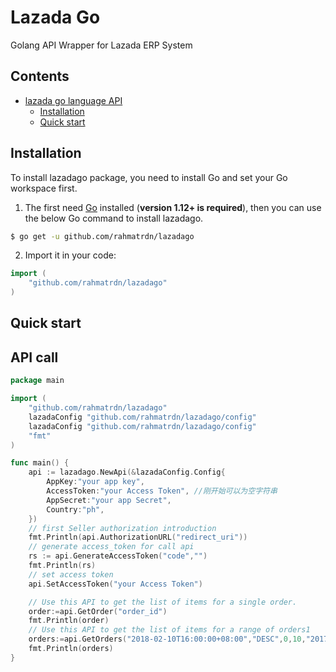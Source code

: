 # Lazada Go

Golang API Wrapper for Lazada ERP System

## Contents

- [lazada go language API](#lazada-go)
  - [Installation](#installation)
  - [Quick start](#quick-start)

## Installation

To install lazadago package, you need to install Go and set your Go workspace first.

1. The first need [Go](https://golang.org/) installed (**version 1.12+ is required**), then you can use the below Go command to install lazadago.

```sh
$ go get -u github.com/rahmatrdn/lazadago
```

2. Import it in your code:

```go
import (
	"github.com/rahmatrdn/lazadago"
)
```
## Quick start

## API call

```go
package main

import (
	"github.com/rahmatrdn/lazadago"
	lazadaConfig "github.com/rahmatrdn/lazadago/config"
	lazadaConfig "github.com/rahmatrdn/lazadago/config"
	"fmt"
)

func main() {
	api := lazadago.NewApi(&lazadaConfig.Config{
		AppKey:"your app key",
		AccessToken:"your Access Token", //刚开始可以为空字符串
		AppSecret:"your app Secret",
		Country:"ph",
	})
	// first Seller authorization introduction
	fmt.Println(api.AuthorizationURL("redirect_uri"))
	// generate access_token for call api
	rs := api.GenerateAccessToken("code","")
	fmt.Println(rs)
	// set access token
	api.SetAccessToken("your Access Token")

	// Use this API to get the list of items for a single order.
	order:=api.GetOrder("order_id")
	fmt.Println(order)
	// Use this API to get the list of items for a range of orders1
	orders:=api.GetOrders("2018-02-10T16:00:00+08:00","DESC",0,10,"2017-02-10T09:00:00+08:00","updated_at","","","shipped")
	fmt.Println(orders)
}

```
